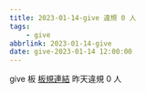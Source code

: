 ```yaml
---
title: 2023-01-14-give 違規 0 人
tags:
    - give
abbrlink: 2023-01-14-give
date: give-2023-01-14 12:00:00
---
```

give 板 [板規連結](https://www.ptt.cc/bbs/give/M.1612495900.A.C32.html)
昨天違規 0 人
